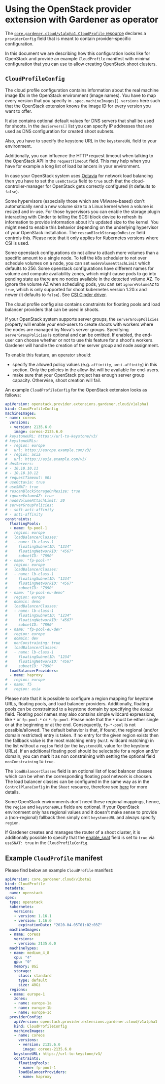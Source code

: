 # Using the OpenStack provider extension with Gardener as operator

The [`core.gardener.cloud/v1alpha1.CloudProfile` resource](https://github.com/gardener/gardener/blob/master/example/30-cloudprofile.yaml) declares a `providerConfig` field that is meant to contain provider-specific configuration.

In this document we are describing how this configuration looks like for OpenStack and provide an example `CloudProfile` manifest with minimal configuration that you can use to allow creating OpenStack shoot clusters.

## `CloudProfileConfig`

The cloud profile configuration contains information about the real machine image IDs in the OpenStack environment (image names).
You have to map every version that you specify in `.spec.machineImages[].versions` here such that the OpenStack extension knows the image ID for every version you want to offer.

It also contains optional default values for DNS servers that shall be used for shoots.
In the `dnsServers[]` list you can specify IP addresses that are used as DNS configuration for created shoot subnets.

Also, you have to specify the keystone URL in the `keystoneURL` field to your environment.

Additionally, you can influence the HTTP request timeout when talking to the OpenStack API in the `requestTimeout` field.
This may help when you have for example a long list of load balancers in your environment.

In case your OpenStack system uses [Octavia](https://docs.openstack.org/octavia/latest/) for network load balancing then you have to set the `useOctavia` field to `true` such that the cloud-controller-manager for OpenStack gets correctly configured (it defaults to `false`).

Some hypervisors (especially those which are VMware-based) don't automatically send a new volume size to a Linux kernel when a volume is resized and in-use.
For those hypervisors you can enable the storage plugin interacting with Cinder to telling the SCSI block device to refresh its information to provide information about it's updated size to the kernel. You might need to enable this behavior depending on the underlying hypervisor of your OpenStack installation. The `rescanBlockStorageOnResize` field controls this. Please note that it only applies for Kubernetes versions where CSI is used.

Some openstack configurations do not allow to attach more volumes than a specific amount to a single node.
To tell the k8s scheduler to not over schedule volumes on a node, you can set `nodeVolumeAttachLimit` which defaults to 256.
Some openstack configurations have different names for volume and compute availability zones, which might cause pods to go into pending state as there are no nodes available in the detected volume AZ. To ignore the volume AZ when scheduling pods, you can set `ignoreVolumeAZ` to `true`, which is only supported for shoot kubernetes version 1.20.x and newer (it defaults to `false`).
See [CSI Cinder driver](https://github.com/kubernetes/cloud-provider-openstack/blob/master/docs/cinder-csi-plugin/using-cinder-csi-plugin.md#block-storage).

The cloud profile config also contains constraints for floating pools and load balancer providers that can be used in shoots.

If your OpenStack system supports server groups, the `serverGroupPolicies` property will enable your end-users to create shoots with workers where the nodes are managed by Nova's server groups.
Specifying `serverGroupPolicies` is optional and can be omitted. If enabled, the end-user can choose whether or not to use this feature for a shoot's workers. Gardener will handle the creation of the server group and node assignment.

To enable this feature, an operator should:

+ specify the allowed policy values (e.g. `affintity`, `anti-affinity`) in this section. Only the policies in the allow-list will be available for end-users.
+ make sure that your OpenStack project has enough server group capacity. Otherwise, shoot creation will fail.

An example `CloudProfileConfig` for the OpenStack extension looks as follows:

```yaml
apiVersion: openstack.provider.extensions.gardener.cloud/v1alpha1
kind: CloudProfileConfig
machineImages:
- name: coreos
  versions:
  - version: 2135.6.0
    image: coreos-2135.6.0
# keystoneURL: https://url-to-keystone/v3/
# keystoneURLs:
# - region: europe
#   url: https://europe.example.com/v3/
# - region: asia
#   url: https://asia.example.com/v3/
# dnsServers:
# - 10.10.10.11
# - 10.10.10.12
# requestTimeout: 60s
# useOctavia: true
# useSNAT: true
# rescanBlockStorageOnResize: true
# ignoreVolumeAZ: true
# nodeVolumeAttachLimit: 30
# serverGroupPolicies:
# - soft-anti-affinity
# - anti-affinity
constraints:
  floatingPools:
  - name: fp-pool-1
#   region: europe
#   loadBalancerClasses:
#   - name: lb-class-1
#     floatingSubnetID: "1234"
#     floatingNetworkID: "4567"
#     subnetID: "7890"
# - name: "fp-pool-*"
#   region: europe
#   loadBalancerClasses:
#   - name: lb-class-1
#     floatingSubnetID: "1234"
#     floatingNetworkID: "4567"
#     subnetID: "7890"
# - name: "fp-pool-eu-demo"
#   region: europe
#   domain: demo
#   loadBalancerClasses:
#   - name: lb-class-1
#     floatingSubnetID: "1234"
#     floatingNetworkID: "4567"
#     subnetID: "7890"
# - name: "fp-pool-eu-dev"
#   region: europe
#   domain: dev
#   nonConstraining: true
#   loadBalancerClasses:
#   - name: lb-class-1
#     floatingSubnetID: "1234"
#     floatingNetworkID: "4567"
#     subnetID: "7890"
  loadBalancerProviders:
  - name: haproxy
#   region: europe
# - name: f5
#   region: asia
```

Please note that it is possible to configure a region mapping for keystone URLs, floating pools, and load balancer providers.
Additionally, floating pools can be constrainted to a keystone domain by specifying the `domain` field.
Floating pool names may also contains simple wildcard expressions, like `*` or `fp-pool-*` or `*-fp-pool`. Please note that the `*` must be either single or at the beginning or at the end. Consequently, `fp-*-pool` is not possible/allowed.
The default behavior is that, if found, the regional (and/or domain restricted) entry is taken.
If no entry for the given region exists then the fallback value is the most matching entry (w.r.t. wildcard matching) in the list without a `region` field (or the `keystoneURL` value for the keystone URLs).
If an additional floating pool should be selectable for a region and/or domain, you can mark it as non constraining
with setting the optional field `nonConstraining` to `true`.

The `loadBalancerClasses` field is an optional list of load balancer classes which can be when the corresponding floating pool network is choosen. The load balancer classes can be configured in the same way as in the `ControlPlaneConfig` in the `Shoot` resource, therefore see [here](usage-as-end-user.md#ControlPlaneConfig) for more details.

Some OpenStack environments don't need these regional mappings, hence, the `region` and `keystoneURLs` fields are optional.
If your OpenStack environment only has regional values and it doesn't make sense to provide a (non-regional) fallback then simply
omit `keystoneURL` and always specify `region`.

If Gardener creates and manages the router of a shoot cluster, it is additionally possible to specify that the [enable_snat](https://registry.terraform.io/providers/terraform-provider-openstack/openstack/latest/docs/resources/networking_router_v2#enable_snat) field is set to `true` via `useSNAT: true` in the `CloudProfileConfig`.

## Example `CloudProfile` manifest

Please find below an example `CloudProfile` manifest:

```yaml
apiVersion: core.gardener.cloud/v1beta1
kind: CloudProfile
metadata:
  name: openstack
spec:
  type: openstack
  kubernetes:
    versions:
    - version: 1.16.1
    - version: 1.16.0
      expirationDate: "2020-04-05T01:02:03Z"
  machineImages:
  - name: coreos
    versions:
    - version: 2135.6.0
  machineTypes:
  - name: medium_4_8
    cpu: "4"
    gpu: "0"
    memory: 8Gi
    storage:
      class: standard
      type: default
      size: 40Gi
  regions:
  - name: europe-1
    zones:
    - name: europe-1a
    - name: europe-1b
    - name: europe-1c
  providerConfig:
    apiVersion: openstack.provider.extensions.gardener.cloud/v1alpha1
    kind: CloudProfileConfig
    machineImages:
    - name: coreos
      versions:
      - version: 2135.6.0
        image: coreos-2135.6.0
    keystoneURL: https://url-to-keystone/v3/
    constraints:
      floatingPools:
      - name: fp-pool-1
      loadBalancerProviders:
      - name: haproxy
```
